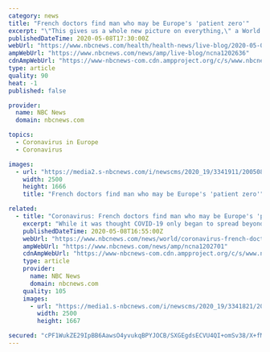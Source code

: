 ```yaml
---
category: news
title: "French doctors find man who may be Europe's 'patient zero'"
excerpt: "\"This gives us a whole new picture on everything,\" a World Health Organization spokesperson said."
publishedDateTime: 2020-05-08T17:30:00Z
webUrl: "https://www.nbcnews.com/health/health-news/live-blog/2020-05-08-coronavirus-news-n1202636/ncrd1203081"
ampWebUrl: "https://www.nbcnews.com/news/amp/live-blog/ncna1202636"
cdnAmpWebUrl: "https://www-nbcnews-com.cdn.ampproject.org/c/s/www.nbcnews.com/news/amp/live-blog/ncna1202636"
type: article
quality: 90
heat: -1
published: false

provider:
  name: NBC News
  domain: nbcnews.com

topics:
  - Coronavirus in Europe
  - Coronavirus

images:
  - url: "https://media2.s-nbcnews.com/i/newscms/2020_19/3341911/200508-auburn-washington-al-0802_10738abed84caac74f36558c3b30e360.jpg"
    width: 2500
    height: 1666
    title: "French doctors find man who may be Europe's 'patient zero'"

related:
  - title: "Coronavirus: French doctors find man who may be Europe's 'patient zero'"
    excerpt: "While it was thought COVID-19 only began to spread beyond China and across Europe in January and February, French doctors this week said they have established the coronavirus was already present in Paris by late December — a month before the country’s first official recorded case and two and a half months before a nationwide lockdown."
    publishedDateTime: 2020-05-08T16:55:00Z
    webUrl: "https://www.nbcnews.com/news/world/coronavirus-french-doctors-find-man-who-may-be-europe-s-n1202701"
    ampWebUrl: "https://www.nbcnews.com/news/amp/ncna1202701"
    cdnAmpWebUrl: "https://www-nbcnews-com.cdn.ampproject.org/c/s/www.nbcnews.com/news/amp/ncna1202701"
    type: article
    provider:
      name: NBC News
      domain: nbcnews.com
    quality: 105
    images:
      - url: "https://media1.s-nbcnews.com/i/newscms/2020_19/3341821/200508-france-al-0720_43bb496b5ad9daa2907d8ca4217dab56.jpg"
        width: 2500
        height: 1667

secured: "cPF1WukZE29IpBB6AawsO4yvukqBPYJOCB/SXGEgdsECVU4QI+omSv38/X+fMoCslXGqSGMD3peHQrk8lctrrxD0A61fq/s3/ALk9Qjdnv+1biMi+kL0Nsa42gSCqUIzGlPNAiazOQ7Y4W0tu7flwvaXjNJg8PMZBJMxjEuCve81dmPrY3Vk2i8O/pV17aUpSnGi318u0Yu/MRo7XNvd8oRWJA+kNk6vi/vDBUxmIVfrY+05Wbr4RNAhDe4tZnSm8kmV0VgCfEeLI8ruFP2PxFbcMEeKCqtfb1TME9YDv6IoK1yTUnj0A6DO8gbkvB/GL/QwICOdBRoppP5dP/raUxNEmCbcDPs1bNOqvN2VtL0qOMeLqXy0FBfhc1YpN7NEfY2JuanPxl1QoHT2yDKfBErJIvXfgVyhvb03bfG/84DMmS4fP8+/xsfPVdf3QEOXjA7hCWUnToHgRrHqtnj/oZ9y6BVsuYJj/FxvYg2IYYM=;2Olt2yNKB2gu+AVyVt3m6Q=="
---
```


